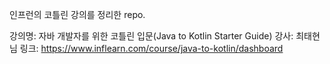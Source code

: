 인프런의 코틀린 강의를 정리한 repo.


강의명: 자바 개발자를 위한 코틀린 입문(Java to Kotlin Starter Guide)
강사: 최태현님
링크: https://www.inflearn.com/course/java-to-kotlin/dashboard
